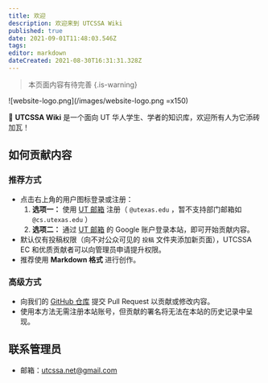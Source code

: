 ```yaml
---
title: 欢迎
description: 欢迎来到 UTCSSA Wiki
published: true
date: 2021-09-01T11:48:03.546Z
tags: 
editor: markdown
dateCreated: 2021-08-30T16:31:31.328Z
---
```


> 本页面内容有待完善
{.is-warning}

![website-logo.png](/images/website-logo.png =x150)

📖 **UTCSSA Wiki** 是一个面向 UT 华人学生、学者的知识库，欢迎所有人为它添砖加瓦！

## 如何贡献内容

### 推荐方式

- 点击右上角的用户图标登录或注册：
	1. **选项一：** 使用 [UT 邮箱](https://utmail.utexas.edu/) 注册（ `@utexas.edu` ，暂不支持部门邮箱如 `@cs.utexas.edu` ）
  2. **选项二：** 通过 [UT 邮箱](https://utmail.utexas.edu/) 的 Google 账户登录本站，即可开始贡献内容。
- 默认仅有投稿权限（向不对公众可见的 `投稿` 文件夹添加新页面），UTCSSA EC 和优质贡献者可以向管理员申请提升权限。
- 推荐使用 **Markdown 格式** 进行创作。

### 高级方式

- 向我们的 [GitHub 仓库](https://github.com/utcssa/wiki) 提交 Pull Request 以贡献或修改内容。
- 使用本方法无需注册本站账号，但贡献的署名将无法在本站的历史记录中呈现。

## 联系管理员

- 邮箱：[utcssa.net@gmail.com](mailto:utcssa.net@gmail.com)